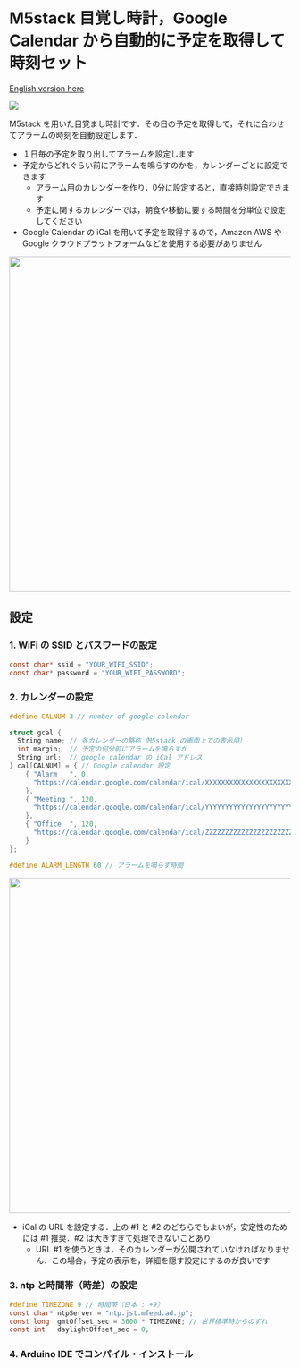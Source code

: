 # M5stack 目覚し時計，Google Calendar から自動的に予定を取得して時刻セット

<a href="https://github.com/sh1ura/M5stack-wakeup-alarm-set-from-google-calendar/blob/main/README.md">English version here</a><p>

[![](https://img.youtube.com/vi/843B_bA_Ixc/0.jpg)](https://www.youtube.com/watch?v=843B_bA_Ixc)

M5stack を用いた目覚まし時計です．その日の予定を取得して，それに合わせてアラームの時刻を自動設定します．

- １日毎の予定を取り出してアラームを設定します
- 予定からどれぐらい前にアラームを鳴らすのかを，カレンダーごとに設定できます
  * アラーム用のカレンダーを作り，0分に設定すると，直接時刻設定できます
  * 予定に関するカレンダーでは，朝食や移動に要する時間を分単位で設定してください
- Google Calendar の iCal を用いて予定を取得するので，Amazon AWS や Google クラウドプラットフォームなどを使用する必要がありません

<img src="https://user-images.githubusercontent.com/86639425/126030181-32f42968-63cd-4532-8cf5-e8fa0d19f7a3.jpeg" width="600">

## 設定

### 1. WiFi の SSID とパスワードの設定
```C
const char* ssid = "YOUR_WIFI_SSID";
const char* password = "YOUR_WIFI_PASSWORD";
```

### 2. カレンダーの設定

```C
#define CALNUM 3 // number of google calendar

struct gcal {
  String name; // 各カレンダーの略称（M5stack の画面上での表示用）
  int margin;  // 予定の何分前にアラームを鳴らすか
  String url;  // google calendar の iCal アドレス
} cal[CALNUM] = { // Google calendar 設定
    { "Alarm   ", 0, 
      "https://calendar.google.com/calendar/ical/XXXXXXXXXXXXXXXXXXXXXXXXXgroup.calendar.google.com/public/basic.ics"
    },
    { "Meeting ", 120,
      "https://calendar.google.com/calendar/ical/YYYYYYYYYYYYYYYYYYYYYYYYYgroup.calendar.google.com/public/basic.ics"
    },
    { "Office  ", 120,
      "https://calendar.google.com/calendar/ical/ZZZZZZZZZZZZZZZZZZZZZZZZZgroup.calendar.google.com/public/basic.ics"
    }
};

#define ALARM_LENGTH 60 // アラームを鳴らす時間
```

<img src="https://user-images.githubusercontent.com/86639425/126030185-4327083a-90e8-40b8-a9ac-e1d714806395.jpeg" width="600">

- iCal の URL を設定する．上の #1 と #2 のどちらでもよいが，安定性のためには #1 推奨．#2 は大きすぎて処理できないことあり
  * URL #1 を使うときは，そのカレンダーが公開されていなければなりません．この場合，予定の表示を，詳細を隠す設定にするのが良いです

### 3. ntp と時間帯（時差）の設定

```C
#define TIMEZONE 9 // 時間帯（日本 : +9）
const char* ntpServer = "ntp.jst.mfeed.ad.jp";
const long  gmtOffset_sec = 3600 * TIMEZONE; // 世界標準時からのずれ
const int   daylightOffset_sec = 0;
```

### 4. Arduino IDE でコンパイル・インストール
